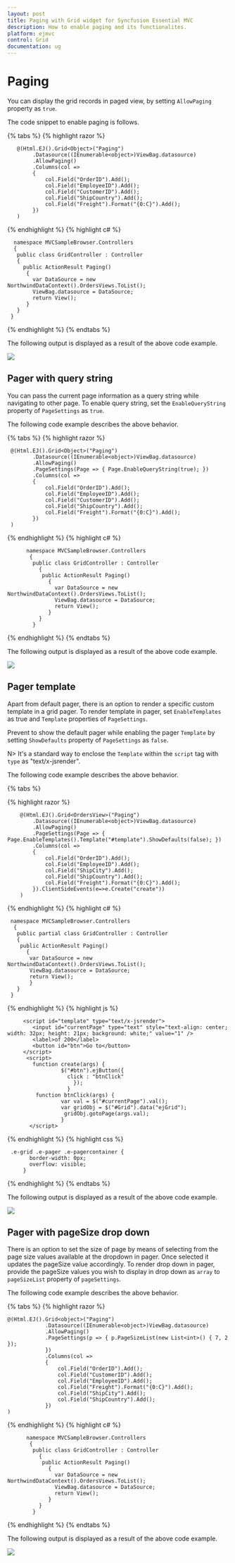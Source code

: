 ```yaml
---
layout: post
title: Paging with Grid widget for Syncfusion Essential MVC
description: How to enable paging and its functionalites.
platform: ejmvc
control: Grid
documentation: ug
---
```

# Paging

 You can display the grid records in paged view, by setting `AllowPaging` property as `true`.

The code snippet to enable paging is follows.

{% tabs %}
{% highlight razor %}

       @(Html.EJ().Grid<Object>("Paging")
            .Datasource((IEnumerable<object>)ViewBag.datasource)
            .AllowPaging()
            .Columns(col =>
            {
                col.Field("OrderID").Add();
                col.Field("EmployeeID").Add();
                col.Field("CustomerID").Add();
                col.Field("ShipCountry").Add();
                col.Field("Freight").Format("{0:C}").Add();
            })
       )
{% endhighlight  %} 
{% highlight c# %}

      namespace MVCSampleBrowser.Controllers
      {
       public class GridController : Controller
       { 
         public ActionResult Paging()
          {
            var DataSource = new NorthwindDataContext().OrdersViews.ToList();
            ViewBag.datasource = DataSource;
            return View();
          }
       }
     }    
 {% endhighlight  %}
 {% endtabs %} 
 
 The following output is displayed as a result of the above code example.
 
 ![](Paging_images/Paging_img1.png)

## Pager with query string


You can pass the current page information as a query string while navigating to other page. To enable query string, set the `EnableQueryString` property of `PageSettings` as `true`.

The following code example describes the above behavior.

{% tabs %}
{% highlight razor %}

     @(Html.EJ().Grid<Object>("Paging")
            .Datasource((IEnumerable<object>)ViewBag.datasource)
            .AllowPaging()
            .PageSettings(Page => { Page.EnableQueryString(true); })
            .Columns(col =>
            {
                col.Field("OrderID").Add();
                col.Field("EmployeeID").Add();
                col.Field("CustomerID").Add();
                col.Field("ShipCountry").Add();
                col.Field("Freight").Format("{0:C}").Add();
            })
     )            
 {% endhighlight  %} 
 {% highlight c# %} 
        
          namespace MVCSampleBrowser.Controllers
           {
            public class GridController : Controller
              { 
               public ActionResult Paging()
                 {
                   var DataSource = new NorthwindDataContext().OrdersViews.ToList();
                   ViewBag.datasource = DataSource;
                   return View();
                 }
              }   
            } 

 {% endhighlight  %}
 {% endtabs %} 

The following output is displayed as a result of the above code example.

 ![](Paging_images/Paging_img2.png)


## Pager template

Apart from default pager, there is an option to render a specific custom template in a grid pager. To render template in pager, set `EnableTemplates`  as true and `Template`  properties of `PageSettings`.

 Prevent to show the default pager while enabling the pager `Template`  by setting `ShowDefaults`  property of `PageSettings`  as `false`.

 N> It's a standard way to enclose the `Template`  within the `script` tag with `type` as "text/x-jsrender".

The following code example describes the above behavior.

{% tabs %} 

{% highlight razor %}

        @(Html.EJ().Grid<OrdersView>("Paging")
            .Datasource((IEnumerable<object>)ViewBag.datasource)
            .AllowPaging() 
            .PageSettings(Page => { Page.EnableTemplates().Template("#template").ShowDefaults(false); })
            .Columns(col =>
            {
                col.Field("OrderID").Add();
                col.Field("EmployeeID").Add();
                col.Field("ShipCity").Add();
                col.Field("ShipCountry").Add();
                col.Field("Freight").Format("{0:C}").Add();
            }).ClientSideEvents(e=>e.Create("create")) 
        )         
{% endhighlight  %}
{% highlight c# %}

     namespace MVCSampleBrowser.Controllers
      {
       public partial class GridController : Controller
       {
        public ActionResult Paging()
          {
           var DataSource = new NorthwindDataContext().OrdersViews.ToList();
           ViewBag.datasource = DataSource;
           return View();
           }
       }
     }

{% endhighlight  %}
{% highlight js %}

         <script id="template" type="text/x-jsrender">
            <input id="currentPage" type="text" style="text-align: center; width: 32px; height: 21px; background: white;" value="1" />
            <label>of 200</label>
            <button id="btn">Go to</button>
         </script>
          <script>
            function create(args) {
                     $("#btn").ejButton({
                       click : "btnClick"
                         });
                       }
             function btnClick(args) {
                     var val = $("#currentPage").val();
                     var gridObj = $("#Grid").data("ejGrid");
                      gridObj.gotoPage(args.val);
                     }
           </script>
{% endhighlight  %}
{% highlight css %}

     .e-grid .e-pager .e-pagercontainer {
	       border-width: 0px;
	       overflow: visible;
         }         
{% endhighlight  %} 
 {% endtabs %}  
 
 The following output is displayed as a result of the above code example.

![](Paging_images/Paging_img3.png)

## Pager with pageSize drop down

There is an option to set the size of page by means of selecting from the page size values available at the dropdown in pager. Once selected it updates the pageSize value accordingly. To render drop down in pager, provide the pageSize values you wish to display in drop down as `array` to `pageSizeList` property of `pageSettings`.

The following code example describes the above behavior.

{% tabs %}
{% highlight razor %}

    @(Html.EJ().Grid<object>("Paging")
                .Datasource((IEnumerable<object>)ViewBag.datasource)
                .AllowPaging()
                .PageSettings(p => { p.PageSizeList(new List<int>() { 7, 2 }); 
                })
                .Columns(col =>
                {
                    col.Field("OrderID").Add();
                    col.Field("CustomerID").Add();
                    col.Field("EmployeeID").Add();
                    col.Field("Freight").Format("{0:C}").Add();
                    col.Field("ShipCity").Add();
                    col.Field("ShipCountry").Add();
                })
    )

 {% endhighlight  %} 
 {% highlight c# %} 
        
          namespace MVCSampleBrowser.Controllers
           {
            public class GridController : Controller
              { 
               public ActionResult Paging()
                 {
                   var DataSource = new NorthwindDataContext().OrdersViews.ToList();
                   ViewBag.datasource = DataSource;
                   return View();
                 }
              }   
            } 

 {% endhighlight  %}
 {% endtabs %} 

The following output is displayed as a result of the above code example.

 ![](Paging_images/Paging_img6.png)